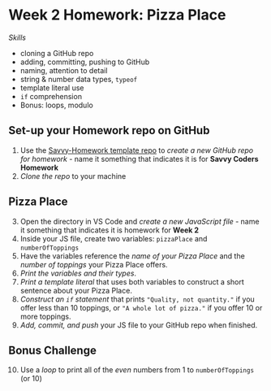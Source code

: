 # Week 2 Homework: Pizza Place
_Skills_
* cloning a GitHub repo
* adding, committing, pushing to GitHub
* naming, attention to detail
* string & number data types, `typeof`
* template literal use
* `if` comprehension
* Bonus: loops, modulo

## Set-up your Homework repo on GitHub
1. Use the [Savvy-Homework template repo](https://github.com/savvy-coders/savvy-homework) to _create a new GitHub repo for homework_ - name it something that indicates it is for **Savvy Coders Homework**
2. _Clone the repo_ to your machine

## Pizza Place 
3. Open the directory in VS Code and _create a new JavaScript file_ - name it something that indicates it is homework for **Week 2**
4. Inside your JS file, create two variables: `pizzaPlace` and `numberOfToppings`
5. Have the variables reference the _name of your Pizza Place_ and the _number of toppings_ your Pizza Place offers.
6. _Print the variables and their types_.
7. _Print a template literal_ that uses both variables to construct a short sentence about your Pizza Place.
8. _Construct an `if` statement_ that prints `"Quality, not quantity."` if you offer less than 10 toppings, or `"A whole lot of pizza."` if you offer 10 or more toppings.
9. _Add, commit, and push_ your JS file to your GitHub repo when finished.

## Bonus Challenge
10. Use a _loop_ to print all of the _even_ numbers from 1 to `numberOfToppings` (or 10)